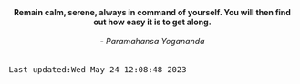 
<div align="center"><b><span>Remain calm, serene, always in command of yourself. You will then find out how easy it is to get along. </span></b><br><br><i> - Paramahansa Yogananda</i></div>
<br><br><kbd>Last updated:Wed May 24 12:08:48 2023</kbd>